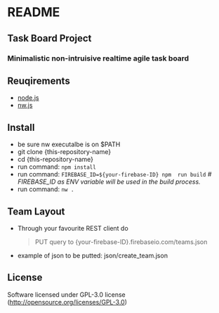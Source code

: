 # README #
## Task Board Project ##
### Minimalistic non-intruisive realtime agile task board ###

## Reuqirements

*  [node.js](https://nodejs.org)
*  [nw.js](nwjs.io/)

## Install

* be sure nw executalbe is on $PATH
* git clone {this-repository-name}
* cd {this-repository-name}
* run command: `npm install`
* run command: `FIREBASE_ID=${your-firebase-ID} npm  run build` *# FIREBASE_ID as ENV variable will be used in the build process.*
* run command: `nw .`

## Team Layout

* Through your favourite REST client do
  > PUT query to {your-firebase-ID}.firebaseio.com/teams.json
* example of json to be putted: json/create_team.json

## License

Software licensed under GPL-3.0 license (http://opensource.org/licenses/GPL-3.0)

